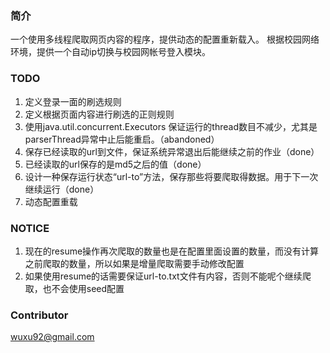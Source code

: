 ### 简介 ###
一个使用多线程爬取网页内容的程序，提供动态的配置重新载入。
根据校园网络环境，提供一个自动ip切换与校园网帐号登入模块。

### TODO ###
1. 定义登录一面的刷选规则
2. 定义根据页面内容进行刷选的正则规则
3. 使用java.util.concurrent.Executors 保证运行的thread数目不减少，尤其是parserThread异常中止后能重启。（abandoned）
4. 保存已经读取的url到文件，保证系统异常退出后能继续之前的作业（done）
5. 已经读取的url保存的是md5之后的值（done）
6. 设计一种保存运行状态“url-to”方法，保存那些将要爬取得数据。用于下一次继续运行（done）
7. 动态配置重载

### NOTICE ###
1. 现在的resume操作再次爬取的数量也是在配置里面设置的数量，而没有计算之前爬取的数量，所以如果是增量爬取需要手动修改配置
2. 如果使用resume的话需要保证url-to.txt文件有内容，否则不能呢个继续爬取，也不会使用seed配置

### Contributor ###
wuxu92@gmail.com